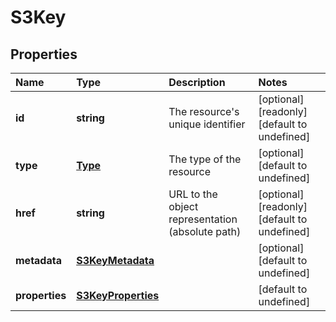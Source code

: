# S3Key

## Properties

| Name | Type | Description | Notes |
| :--- | :--- | :--- | :--- |
| **id** | **string** | The resource\'s unique identifier | \[optional\] \[readonly\] \[default to undefined\] |
| **type** | [**Type**](type.md) | The type of the resource | \[optional\] \[default to undefined\] |
| **href** | **string** | URL to the object representation \(absolute path\) | \[optional\] \[readonly\] \[default to undefined\] |
| **metadata** | [**S3KeyMetadata**](s3keymetadata.md) |  | \[optional\] \[default to undefined\] |
| **properties** | [**S3KeyProperties**](s3keyproperties.md) |  | \[default to undefined\] |

